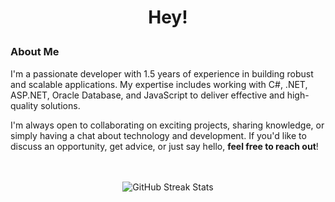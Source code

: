 # <p align="center"> Hey! </p>

### About Me
I'm a passionate developer with 1.5 years of experience in building robust and scalable applications. My expertise includes working with C#, .NET, ASP.NET, Oracle Database, and JavaScript to deliver effective and high-quality solutions.

I'm always open to collaborating on exciting projects, sharing knowledge, or simply having a chat about technology and development. If you'd like to discuss an opportunity, get advice, or just say hello, <b>feel free to reach out</b>!

</br>
</br>

<div align="center">
  <img src="https://github-readme-streak-stats.herokuapp.com/?user=JoaoVic7or&theme=dark&hide_border=false" alt="GitHub Streak Stats">
</div>
